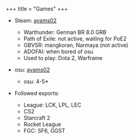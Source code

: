 +++
title = "Games"
+++

- Steam: [ayams02](https://steamcommunity.com/id/ayams02/)
  - Warthunder: German BR 8.0 GRB
  - Path of Exile: not active, waiting for PoE2
  - GBVSR: mangkoran, Narmaya (not active)
  - ADOFAI: when bored of osu
  - Used to play: Dota 2, Warframe

- osu: [ayams02](https://osu.ppy.sh/users/15289216)
  - osu: 4-5*

- Followed esports:
  - League: LCK, LPL, LEC
  - CS2
  - Starcraft 2
  - Rocket League
  - FGC: SF6, GGST
